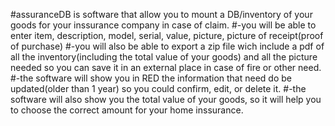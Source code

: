 #assuranceDB is software that allow you to mount a DB/inventory of your goods for your inssurance company in case of claim.
#-you will be able to enter item, description, model, serial, value, picture, picture of receipt(proof of purchase)
#-you will also be able to export a zip file wich include a pdf of all the inventory(including the total value of your goods) and all the picture needed so you can save it in an external place in case of fire or other need.
#-the software will show you in RED the information that need do be updated(older than 1 year) so you could confirm, edit, or delete it.
#-the software will also show you the total value of your goods, so it will help you to choose the correct amount for your home inssurance.
